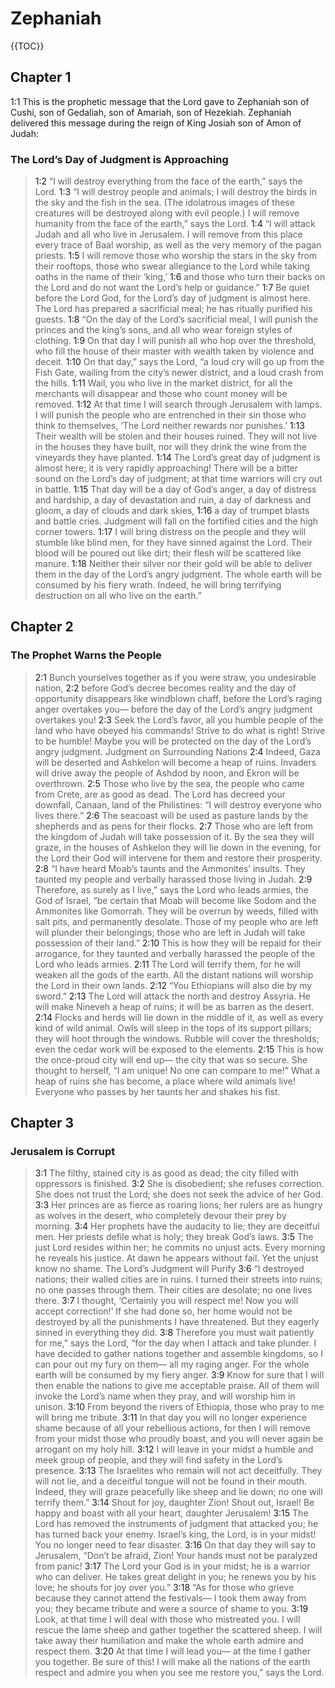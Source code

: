 # Zephaniah

{{TOC}}

## Chapter 1

<a name="1:1">1:1</a> This is the prophetic message that the Lord gave to Zephaniah son of Cushi, son of Gedaliah, son of Amariah, son of Hezekiah. Zephaniah delivered this message during the reign of King Josiah son of Amon of Judah:

### The Lord’s Day of Judgment is Approaching

> <a name="1:2">1:2</a> “I will destroy everything from the face of the earth,” says the Lord.
> <a name="1:3">1:3</a> “I will destroy people and animals;
> I will destroy the birds in the sky
> and the fish in the sea.
> (The idolatrous images of these creatures will be destroyed along with evil people.)
> I will remove humanity from the face of the earth,” says the Lord.
> <a name="1:4">1:4</a> “I will attack Judah
> and all who live in Jerusalem.
> I will remove from this place every trace of Baal worship,
> as well as the very memory of the pagan priests.
> <a name="1:5">1:5</a> I will remove those who worship the stars in the sky from their rooftops,
> those who swear allegiance to the Lord while taking oaths in the name of their ‘king,’
> <a name="1:6">1:6</a> and those who turn their backs on the Lord
> and do not want the Lord’s help or guidance.”
> <a name="1:7">1:7</a> Be quiet before the Lord God,
> for the Lord’s day of judgment is almost here.
> The Lord has prepared a sacrificial meal;
> he has ritually purified his guests.
> <a name="1:8">1:8</a> “On the day of the Lord’s sacrificial meal,
> I will punish the princes and the king’s sons,
> and all who wear foreign styles of clothing.
> <a name="1:9">1:9</a> On that day I will punish all who hop over the threshold,
> who fill the house of their master with wealth taken by violence and deceit.
> <a name="1:10">1:10</a> On that day,” says the Lord,
> “a loud cry will go up from the Fish Gate,
> wailing from the city’s newer district,
> and a loud crash from the hills.
> <a name="1:11">1:11</a> Wail, you who live in the market district,
> for all the merchants will disappear
> and those who count money will be removed.
> <a name="1:12">1:12</a> At that time I will search through Jerusalem with lamps.
> I will punish the people who are entrenched in their sin
> those who think to themselves,
> ‘The Lord neither rewards nor punishes.’
> <a name="1:13">1:13</a> Their wealth will be stolen
> and their houses ruined.
> They will not live in the houses they have built,
> nor will they drink the wine from the vineyards they have planted.
> <a name="1:14">1:14</a> The Lord’s great day of judgment is almost here;
> it is very rapidly approaching!
> There will be a bitter sound on the Lord’s day of judgment;
> at that time warriors will cry out in battle.
> <a name="1:15">1:15</a> That day will be a day of God’s anger,
> a day of distress and hardship,
> a day of devastation and ruin,
> a day of darkness and gloom,
> a day of clouds and dark skies,
> <a name="1:16">1:16</a> a day of trumpet blasts and battle cries.
> Judgment will fall on the fortified cities and the high corner towers.
> <a name="1:17">1:17</a> I will bring distress on the people
> and they will stumble like blind men,
> for they have sinned against the Lord.
> Their blood will be poured out like dirt;
> their flesh will be scattered like manure.
> <a name="1:18">1:18</a> Neither their silver nor their gold will be able to deliver them
> in the day of the Lord’s angry judgment.
> The whole earth will be consumed by his fiery wrath.
> Indeed, he will bring terrifying destruction on all who live on the earth.”

## Chapter 2

### The Prophet Warns the People

> <a name="2:1">2:1</a> Bunch yourselves together as if you were straw, you undesirable nation,
> <a name="2:2">2:2</a> before God’s decree becomes reality and the day of opportunity disappears like windblown chaff,
> before the Lord’s raging anger overtakes you—
> before the day of the Lord’s angry judgment overtakes you!
> <a name="2:3">2:3</a> Seek the Lord’s favor, all you humble people of the land who have obeyed his commands!
> Strive to do what is right! Strive to be humble!
> Maybe you will be protected on the day of the Lord’s angry judgment.
> Judgment on Surrounding Nations
> <a name="2:4">2:4</a> Indeed, Gaza will be deserted
> and Ashkelon will become a heap of ruins.
> Invaders will drive away the people of Ashdod by noon,
> and Ekron will be overthrown.
> <a name="2:5">2:5</a> Those who live by the sea, the people who came from Crete, are as good as dead.
> The Lord has decreed your downfall, Canaan, land of the Philistines:
> “I will destroy everyone who lives there.”
> <a name="2:6">2:6</a> The seacoast will be used as pasture lands by the shepherds
> and as pens for their flocks.
> <a name="2:7">2:7</a> Those who are left from the kingdom of Judah will take possession of it.
> By the sea they will graze,
> in the houses of Ashkelon they will lie down in the evening,
> for the Lord their God will intervene for them and restore their prosperity.
> <a name="2:8">2:8</a> “I have heard Moab’s taunts
> and the Ammonites’ insults.
> They taunted my people
> and verbally harassed those living in Judah.
> <a name="2:9">2:9</a> Therefore, as surely as I live,” says the Lord who leads armies, the God of Israel,
> “be certain that Moab will become like Sodom
> and the Ammonites like Gomorrah.
> They will be overrun by weeds,
> filled with salt pits,
> and permanently desolate.
> Those of my people who are left will plunder their belongings;
> those who are left in Judah will take possession of their land.”
> <a name="2:10">2:10</a> This is how they will be repaid for their arrogance,
> for they taunted and verbally harassed the people of the Lord who leads armies.
> <a name="2:11">2:11</a> The Lord will terrify them,
> for he will weaken all the gods of the earth.
> All the distant nations will worship the Lord in their own lands.
> <a name="2:12">2:12</a> “You Ethiopians will also die by my sword.”
> <a name="2:13">2:13</a> The Lord will attack the north
> and destroy Assyria.
> He will make Nineveh a heap of ruins;
> it will be as barren as the desert.
> <a name="2:14">2:14</a> Flocks and herds will lie down in the middle of it,
> as well as every kind of wild animal.
> Owls will sleep in the tops of its support pillars;
> they will hoot through the windows.
> Rubble will cover the thresholds;
> even the cedar work will be exposed to the elements.
> <a name="2:15">2:15</a> This is how the once-proud city will end up—
> the city that was so secure.
> She thought to herself, “I am unique! No one can compare to me!”
> What a heap of ruins she has become, a place where wild animals live!
> Everyone who passes by her taunts her and shakes his fist.

## Chapter 3

### Jerusalem is Corrupt

> <a name="3:1">3:1</a> The filthy, stained city is as good as dead;
> the city filled with oppressors is finished.
> <a name="3:2">3:2</a> She is disobedient;
> she refuses correction.
> She does not trust the Lord;
> she does not seek the advice of her God.
> <a name="3:3">3:3</a> Her princes are as fierce as roaring lions;
> her rulers are as hungry as wolves in the desert,
> who completely devour their prey by morning.
> <a name="3:4">3:4</a> Her prophets have the audacity to lie;
> they are deceitful men.
> Her priests defile what is holy;
> they break God’s laws.
> <a name="3:5">3:5</a> The just Lord resides within her;
> he commits no unjust acts.
> Every morning he reveals his justice.
> At dawn he appears without fail.
> Yet the unjust know no shame.
> The Lord’s Judgment will Purify
> <a name="3:6">3:6</a> “I destroyed nations;
> their walled cities are in ruins.
> I turned their streets into ruins;
> no one passes through them.
> Their cities are desolate;
> no one lives there.
> <a name="3:7">3:7</a> I thought, ‘Certainly you will respect me!
> Now you will accept correction!’
> If she had done so, her home would not be destroyed
> by all the punishments I have threatened.
> But they eagerly sinned
> in everything they did.
> <a name="3:8">3:8</a> Therefore you must wait patiently for me,” says the Lord,
> “for the day when I attack and take plunder.
> I have decided to gather nations together
> and assemble kingdoms,
> so I can pour out my fury on them—
> all my raging anger.
> For the whole earth will be consumed
> by my fiery anger.
> <a name="3:9">3:9</a> Know for sure that I will then enable
> the nations to give me acceptable praise.
> All of them will invoke the Lord’s name when they pray,
> and will worship him in unison.
> <a name="3:10">3:10</a> From beyond the rivers of Ethiopia,
> those who pray to me will bring me tribute.
> <a name="3:11">3:11</a> In that day you will no longer experience shame because of all your rebellious actions,
> for then I will remove from your midst those who proudly boast,
> and you will never again be arrogant on my holy hill.
> <a name="3:12">3:12</a> I will leave in your midst a humble and meek group of people,
> and they will find safety in the Lord’s presence.
> <a name="3:13">3:13</a> The Israelites who remain will not act deceitfully.
> They will not lie,
> and a deceitful tongue will not be found in their mouth.
> Indeed, they will graze peacefully like sheep and lie down;
> no one will terrify them.”
> <a name="3:14">3:14</a> Shout for joy, daughter Zion!
> Shout out, Israel!
> Be happy and boast with all your heart, daughter Jerusalem!
> <a name="3:15">3:15</a> The Lord has removed the instruments of judgment that attacked you;
> he has turned back your enemy.
> Israel’s king, the Lord, is in your midst!
> You no longer need to fear disaster.
> <a name="3:16">3:16</a> On that day they will say to Jerusalem,
> “Don’t be afraid, Zion!
> Your hands must not be paralyzed from panic!
> <a name="3:17">3:17</a> The Lord your God is in your midst;
> he is a warrior who can deliver.
> He takes great delight in you;
> he renews you by his love;
> he shouts for joy over you.”
> <a name="3:18">3:18</a> “As for those who grieve because they cannot attend the festivals—
> I took them away from you;
> they became tribute and were a source of shame to you.
> <a name="3:19">3:19</a> Look, at that time I will deal with those who mistreated you.
> I will rescue the lame sheep
> and gather together the scattered sheep.
> I will take away their humiliation
> and make the whole earth admire and respect them.
> <a name="3:20">3:20</a> At that time I will lead you—
> at the time I gather you together.
> Be sure of this! I will make all the nations of the earth respect and admire you
> when you see me restore you,” says the Lord.